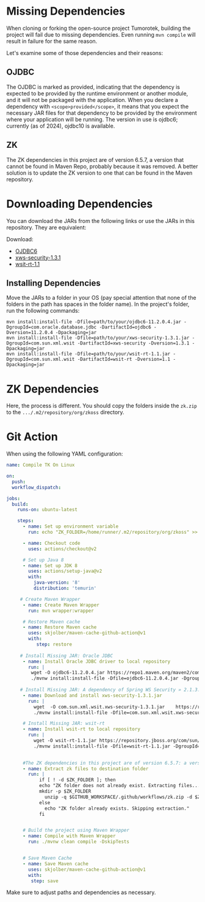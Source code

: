 # Missing Dependencies

When cloning or forking the open-source project Tumorotek, building the project will fail due to missing dependencies. Even running `mvn compile` will result in failure for the same reason.

Let's examine some of those dependencies and their reasons:

## OJDBC
The OJDBC is marked as provided, indicating that the dependency is expected to be provided by the runtime environment or another module, and it will not be packaged with the application. When you declare a dependency with `<scope>provided</scope>`, it means that you expect the necessary JAR files for that dependency to be provided by the environment where your application will be running. The version in use is ojdbc6; currently (as of 2024), ojdbc10 is available.

## ZK
The ZK dependencies in this project are of version 6.5.7, a version that cannot be found in Maven Repo, probably because it was removed. A better solution is to update the ZK version to one that can be found in the Maven repository.

# Downloading Dependencies
You can download the JARs from the following links or use the JARs in this repository. They are equivalent:

Download:
- [OJDBC6](https://repo1.maven.org/maven2/com/oracle/database/jdbc/ojdbc6/11.2.0.4/ojdbc6-11.2.0.4.jar)
- [xws-security-1.3.1](https://repository.jboss.org/com/sun/xml/wsit/xws-security/1.3.1/xws-security-1.3.1.jar)
- [wsit-rt-1.1](https://repository.jboss.org/com/sun/xml/wsit/wsit-rt/1.1/wsit-rt-1.1.jar)

## Installing Dependencies
Move the JARs to a folder in your OS (pay special attention that none of the folders in the path has spaces in the folder name). In the project's folder, run the following commands:

```shell
mvn install:install-file -Dfile=path/to/your/ojdbc6-11.2.0.4.jar -DgroupId=com.oracle.database.jdbc -DartifactId=ojdbc6 -Dversion=11.2.0.4 -Dpackaging=jar
mvn install:install-file -Dfile=path/to/your/xws-security-1.3.1.jar -DgroupId=com.sun.xml.wsit -DartifactId=xws-security -Dversion=1.3.1 -Dpackaging=jar   
mvn install:install-file -Dfile=path/to/your/wsit-rt-1.1.jar -DgroupId=com.sun.xml.wsit -DartifactId=wsit-rt -Dversion=1.1 -Dpackaging=jar 
```

# ZK Dependencies
Here, the process is different. You should copy the folders inside the `zk.zip` to the `.../.m2/repository/org/zkoss` directory.

# Git Action
When using the following YAML configuration:

```yaml
name: Compile TK On Linux

on:
  push:
  workflow_dispatch:

jobs:
  build:
    runs-on: ubuntu-latest

    steps:
      - name: Set up environment variable
        run: echo "ZK_FOLDER=/home/runner/.m2/repository/org/zkoss" >> $GITHUB_ENV

      - name: Checkout code
        uses: actions/checkout@v2

      # Set up Java 8
      - name: Set up JDK 8
        uses: actions/setup-java@v2
        with:
          java-version: '8'
          distribution: 'temurin'

     # Create Maven Wrapper
      - name: Create Maven Wrapper
        run: mvn wrapper:wrapper

      # Restore Maven cache
      - name: Restore Maven cache
        uses: skjolber/maven-cache-github-action@v1
        with:
           step: restore
 
     # Install Missing JAR: Oracle JDBC
      - name: Install Oracle JDBC driver to local repository
        run: |
         wget -O ojdbc6-11.2.0.4.jar https://repo1.maven.org/maven2/com/oracle/database/jdbc/ojdbc6/11.2.0.4/ojdbc6-11.2.0.4.jar
         ./mvnw install:install-file -Dfile=ojdbc6-11.2.0.4.jar -DgroupId=oracle -DartifactId=ojdbc6 -Dversion=11.2.0.4 -Dpackaging=jar
         
     # Install Missing JAR: A dependency of Spring WS Security » 2.1.3.RELEASE
      - name: Download and install xws-security-1.3.1.jar
        run: |
          wget  -O com.sun.xml.wsit.xws-security-1.3.1.jar    https://repository.jboss.org/com/sun/xml/wsit/xws-security/1.3.1/xws-security-1.3.1.jar
          ./mvnw install:install-file -Dfile=com.sun.xml.wsit.xws-security-1.3.1.jar -DgroupId=com.sun.xml.wsit -DartifactId=xws-security -Dversion=1.3.1 -Dpackaging=jar   

      # Install Missing JAR: wsit-rt
      - name: Install wsit-rt to local repository
        run: |
          wget -O wsit-rt-1.1.jar https://repository.jboss.org/com/sun/xml/wsit/wsit-rt/1.1/wsit-rt-1.1.jar
          ./mvnw install:install-file -Dfile=wsit-rt-1.1.jar -DgroupId=com.sun.xml.wsit -DartifactId=wsit-rt -Dversion=1.1 -Dpackaging=jar 
          

      #The ZK dependencies in this project are of version 6.5.7: a version that can't be found in Maven Repo
      - name: Extract zk files to destination folder
        run: |
            if [ ! -d $ZK_FOLDER ]; then
            echo "ZK folder does not already exist. Extracting files..."        
            mkdir -p $ZK_FOLDER
              unzip -q $GITHUB_WORKSPACE/.github/workflows/zk.zip -d $ZK_FOLDER
            else
              echo "ZK folder already exists. Skipping extraction."
            fi


      # Build the project using Maven Wrapper
      - name: Compile with Maven Wrapper
        run: ./mvnw clean compile -DskipTests


      # Save Maven Cache
      - name: Save Maven cache
        uses: skjolber/maven-cache-github-action@v1
        with:
         step: save
```

Make sure to adjust paths and dependencies as necessary.
